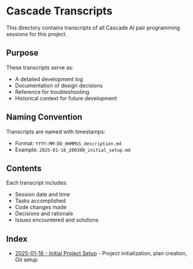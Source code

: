 # Cascade Transcripts

This directory contains transcripts of all Cascade AI pair programming sessions for this project.

## Purpose

These transcripts serve as:
- A detailed development log
- Documentation of design decisions
- Reference for troubleshooting
- Historical context for future development

## Naming Convention

Transcripts are named with timestamps:
- Format: `YYYY-MM-DD_HHMMSS_description.md`
- Example: `2025-01-16_200300_initial_setup.md`

## Contents

Each transcript includes:
- Session date and time
- Tasks accomplished
- Code changes made
- Decisions and rationale
- Issues encountered and solutions

## Index

- [2025-01-16 - Initial Project Setup](2025-01-16_200300_initial_setup.md) - Project initialization, plan creation, Git setup
